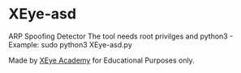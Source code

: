 # XEye-asd
ARP Spoofing Detector
The tool needs root privilges and python3 - Example: sudo python3 XEye-asd.py

Made by [XEye Academy](https://academy.XEyecs.com) for Educational Purposes only.
